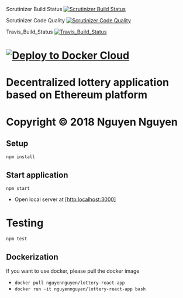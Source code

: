 Scrutinizer Build Status [![Scrutinizer Build Status](https://scrutinizer-ci.com/g/thanhnguyennguyen/lottery-react-app/badges/build.png?b=master)](https://scrutinizer-ci.com/g/thanhnguyennguyen/lottery-react-app/build-status/master)

Scrutinizer Code Quality [![Scrutinizer Code Quality](https://scrutinizer-ci.com/g/thanhnguyennguyen/lottery-react-app/badges/quality-score.png?b=master)](https://scrutinizer-ci.com/g/thanhnguyennguyen/lottery-react-app/?branch=master)


Travis_Build_Status [![Travis_Build_Status](https://travis-ci.com/thanhnguyennguyen/lottery-react-app.svg?branch=master)](https://travis-ci.com/thanhnguyennguyen/lottery-react-app)

# [![Deploy to Docker Cloud](https://files.cloud.docker.com/images/deploy-to-dockercloud.svg)](https://cloud.docker.com/stack/deploy/?repo=https://github.com/thanhnguyennguyen/lottery-react-app/)
# Decentralized lottery application based on Ethereum platform

# Copyright © 2018 Nguyen Nguyen

## Setup
<code>npm install</code>
## Start application
<code>npm start</code>
- Open local server at [[http:localhost:3000]](http:localhost:3000) 
# Testing
<code>npm test</code>
## Dockerization
If you want to use docker, please pull the docker image 
- <code>docker pull nguyennguyen/lottery-react-app</code> 
- <code>docker run -it nguyennguyen/lottery-react-app bash </code>
